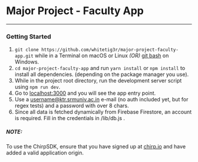 # Major Project - Faculty App

----
### Getting Started
1. ```git clone https://github.com/whitetig3r/major-project-faculty-app.git```  while in a Terminal on macOS or Linux *(OR)* [git bash](https://gitforwindows.org/) on Windows.
2. `cd major-project-faculty-app` and run `yarn install` or `npm install` to install all dependencies. (depending on the package manager you use).
3. While in the project root directory, run the development server script using `npm run dev`.
4. Go to [localhost:3000](http://localhost:3000) and you will see the app entry point.
5. Use a <username@ktr.srmuniv.ac.in> e-mail (no auth included yet, but for regex tests) and a password with over 8 chars.
6. Since all data is fetched dynamically from Firebase Firestore, an account is required. Fill in the credentials in /lib/db.js .

##### NOTE:
 To use the ChirpSDK, ensure that you have signed up at [chirp.io](https://chirp.io/) and have added a valid application origin. 